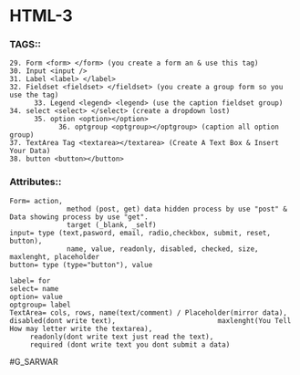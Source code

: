 # HTML-3

### TAGS::
	29. Form <form> </form> (you create a form an & use this tag)
	30. Input <input />
	31. Label <label> </label>
	32. Fieldset <fieldset> </fieldset> (you create a group form so you use the tag)
	      33. Legend <legend> <legend> (use the caption fieldset group)
	34. select <select> </select> (create a dropdown lost)
	      35. option <option></option>
	            36. optgroup <optgroup></optgroup> (caption all option group)
	37. TextArea Tag <textarea></textarea> (Create A Text Box & Insert Your Data)
	38. button <button></button>


### Attributes::

	Form= action, 
	              method (post, get) data hidden process by use "post" & Data showing process by use "get".
	              target (_blank, _self)
	input= type (text,pasword, email, radio,checkbox, submit, reset, button),
	              name, value, readonly, disabled, checked, size, maxlenght, placeholder
	button= type (type="button"), value
		
	label= for
	select= name
	option= value
	optgroup= label
	TextArea= cols, rows, name(text/comment) / Placeholder(mirror data), disabled(dont write text), 				 		maxlenght(You Tell How may letter write the textarea), 
		 readonly(dont write text just read the text),
		 required (dont write text you dont submit a data)
	



#G_SARWAR

